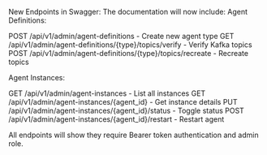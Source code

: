 New Endpoints in Swagger:
The documentation will now include:
Agent Definitions:

POST /api/v1/admin/agent-definitions - Create new agent type
GET /api/v1/admin/agent-definitions/{type}/topics/verify - Verify Kafka topics
POST /api/v1/admin/agent-definitions/{type}/topics/recreate - Recreate topics

Agent Instances:

GET /api/v1/admin/agent-instances - List all instances
GET /api/v1/admin/agent-instances/{agent_id} - Get instance details
PUT /api/v1/admin/agent-instances/{agent_id}/status - Toggle status
POST /api/v1/admin/agent-instances/{agent_id}/restart - Restart agent

All endpoints will show they require Bearer token authentication and admin role.